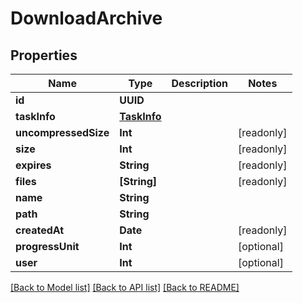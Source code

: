 # DownloadArchive

## Properties

Name | Type | Description | Notes
------------ | ------------- | ------------- | -------------
**id** | **UUID** |  | 
**taskInfo** | [**TaskInfo**](TaskInfo.md) |  | 
**uncompressedSize** | **Int** |  | [readonly] 
**size** | **Int** |  | [readonly] 
**expires** | **String** |  | [readonly] 
**files** | **[String]** |  | [readonly] 
**name** | **String** |  | 
**path** | **String** |  | 
**createdAt** | **Date** |  | [readonly] 
**progressUnit** | **Int** |  | [optional] 
**user** | **Int** |  | [optional] 

[[Back to Model list]](../#documentation-for-models) [[Back to API list]](../#documentation-for-api-endpoints) [[Back to README]](../)


